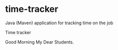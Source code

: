 # time-tracker
Java (Maven) application for tracking time on the job

Time tracker

Good Morning My Dear Students. 
